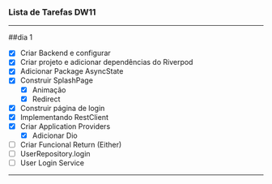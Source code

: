### Lista de Tarefas DW11
---
##dia 1

- [x] Criar Backend e configurar 
- [x] Criar projeto e adicionar dependências do Riverpod 
- [x] Adicionar Package AsyncState
- [x] Construir SplashPage
  - [x] Animação
  - [x] Redirect
- [x] Construir página de login 
- [x] Implementando RestClient 
- [x] Criar Application Providers
  - [x] Adicionar Dio 
- [ ] Criar Funcional Return (Either) 
- [ ] UserRepository.login 
- [ ] User Login Service 

---